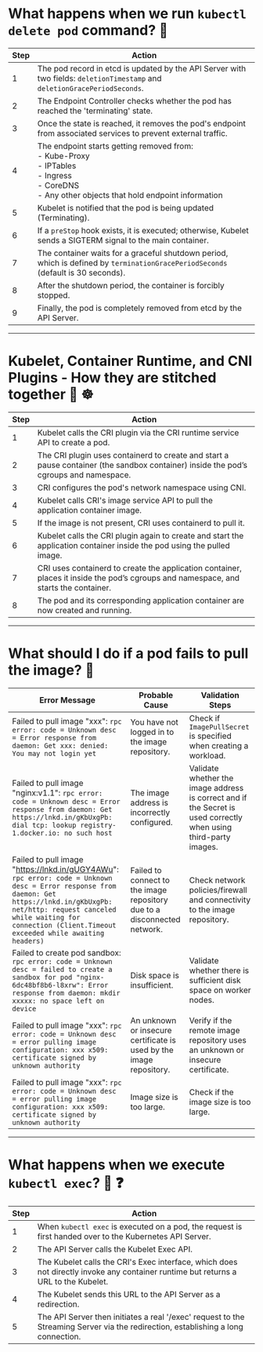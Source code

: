 # What happens when we run `kubectl delete pod` command? 🤔

| **Step** | **Action** |
|----------|------------|
| 1 | The pod record in etcd is updated by the API Server with two fields: `deletionTimestamp` and `deletionGracePeriodSeconds`. |
| 2 | The Endpoint Controller checks whether the pod has reached the 'terminating' state. |
| 3 | Once the state is reached, it removes the pod's endpoint from associated services to prevent external traffic. |
| 4 | The endpoint starts getting removed from: <br> - Kube-Proxy <br> - IPTables <br> - Ingress <br> - CoreDNS <br> - Any other objects that hold endpoint information |
| 5 | Kubelet is notified that the pod is being updated (Terminating). |
| 6 | If a `preStop` hook exists, it is executed; otherwise, Kubelet sends a SIGTERM signal to the main container. |
| 7 | The container waits for a graceful shutdown period, which is defined by `terminationGracePeriodSeconds` (default is 30 seconds). |
| 8 | After the shutdown period, the container is forcibly stopped. |
| 9 | Finally, the pod is completely removed from etcd by the API Server. |

---

# Kubelet, Container Runtime, and CNI Plugins - How they are stitched together 🤔 ☸

| **Step** | **Action** |
|----------|------------|
| 1 | Kubelet calls the CRI plugin via the CRI runtime service API to create a pod. |
| 2 | The CRI plugin uses containerd to create and start a pause container (the sandbox container) inside the pod’s cgroups and namespace. |
| 3 | CRI configures the pod's network namespace using CNI. |
| 4 | Kubelet calls CRI's image service API to pull the application container image. |
| 5 | If the image is not present, CRI uses containerd to pull it. |
| 6 | Kubelet calls the CRI plugin again to create and start the application container inside the pod using the pulled image. |
| 7 | CRI uses containerd to create the application container, places it inside the pod’s cgroups and namespace, and starts the container. |
| 8 | The pod and its corresponding application container are now created and running. |

---

# What should I do if a pod fails to pull the image? 🤔

| **Error Message** | **Probable Cause** | **Validation Steps** |
|-------------------|--------------------|----------------------|
| Failed to pull image "xxx": `rpc error: code = Unknown desc = Error response from daemon: Get xxx: denied: You may not login yet` | You have not logged in to the image repository. | Check if `ImagePullSecret` is specified when creating a workload. |
| Failed to pull image "nginx:v1.1": `rpc error: code = Unknown desc = Error response from daemon: Get https://lnkd.in/gKbUxgPb: dial tcp: lookup registry-1.docker.io: no such host` | The image address is incorrectly configured. | Validate whether the image address is correct and if the Secret is used correctly when using third-party images. |
| Failed to pull image "https://lnkd.in/gUGY4AWu": `rpc error: code = Unknown desc = Error response from daemon: Get https://lnkd.in/gKbUxgPb: net/http: request canceled while waiting for connection (Client.Timeout exceeded while awaiting headers)` | Failed to connect to the image repository due to a disconnected network. | Check network policies/firewall and connectivity to the image repository. |
| Failed to create pod sandbox: `rpc error: code = Unknown desc = failed to create a sandbox for pod "nginx-6dc48bf8b6-l8xrw": Error response from daemon: mkdir xxxxx: no space left on device` | Disk space is insufficient. | Validate whether there is sufficient disk space on worker nodes. |
| Failed to pull image "xxx": `rpc error: code = Unknown desc = error pulling image configuration: xxx x509: certificate signed by unknown authority` | An unknown or insecure certificate is used by the image repository. | Verify if the remote image repository uses an unknown or insecure certificate. |
| Failed to pull image "xxx": `rpc error: code = Unknown desc = error pulling image configuration: xxx x509: certificate signed by unknown authority` | Image size is too large. | Check if the image size is too large. |

---

# What happens when we execute `kubectl exec`? 🤔 ❓

| **Step** | **Action** |
|----------|------------|
| 1 | When `kubectl exec` is executed on a pod, the request is first handed over to the Kubernetes API Server. |
| 2 | The API Server calls the Kubelet Exec API. |
| 3 | The Kubelet calls the CRI's Exec interface, which does not directly invoke any container runtime but returns a URL to the Kubelet. |
| 4 | The Kubelet sends this URL to the API Server as a redirection. |
| 5 | The API Server then initiates a real '/exec' request to the Streaming Server via the redirection, establishing a long connection. |
